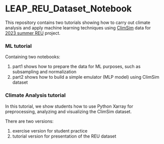 # LEAP_REU_Dataset_Notebook

This repository contains two tutorials showing how to carry out climate analysis and apply machine learning techniques using [ClimSim](https://arxiv.org/abs/2306.08754) data for [2023 summer REU](https://github.com/leap-stc/LEAP-bootcamps) project.

### ML tutorial
Containing two notebooks: 
1. part1 shows how to prepare the data for ML purposes, such as subsampling and normalization
2. part2 shows how to build a simple emulator (MLP model) using ClimSim dataset 

### Climate Analysis tutorial
In this tutorial, we show students how to use Python Xarray for preprocessing, analyzing and visualizing the ClimSim dataset. 

There are two versions:
1. exercise version for student practice
2. tutorial version for presentation of the REU dataset

